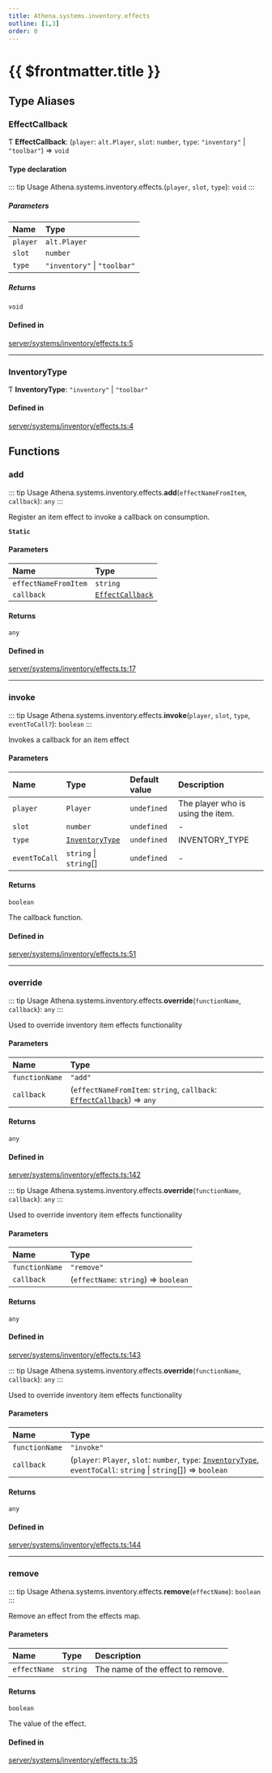 ```yaml
---
title: Athena.systems.inventory.effects
outline: [1,3]
order: 0
---
```


# {{ $frontmatter.title }}


## Type Aliases

### EffectCallback

Ƭ **EffectCallback**: (`player`: `alt.Player`, `slot`: `number`, `type`: ``"inventory"`` \| ``"toolbar"``) => `void`

#### Type declaration

::: tip Usage
Athena.systems.inventory.effects.(`player`, `slot`, `type`): `void`
:::

##### Parameters

| Name | Type |
| :------ | :------ |
| `player` | `alt.Player` |
| `slot` | `number` |
| `type` | ``"inventory"`` \| ``"toolbar"`` |

##### Returns

`void`

#### Defined in

[server/systems/inventory/effects.ts:5](https://github.com/Stuyk/altv-athena/blob/94f5f1a/src/core/server/systems/inventory/effects.ts#L5)

___

### InventoryType

Ƭ **InventoryType**: ``"inventory"`` \| ``"toolbar"``

#### Defined in

[server/systems/inventory/effects.ts:4](https://github.com/Stuyk/altv-athena/blob/94f5f1a/src/core/server/systems/inventory/effects.ts#L4)

## Functions

### add

::: tip Usage
Athena.systems.inventory.effects.**add**(`effectNameFromItem`, `callback`): `any`
:::

Register an item effect to invoke a callback on consumption.

**`Static`**

#### Parameters

| Name | Type |
| :------ | :------ |
| `effectNameFromItem` | `string` |
| `callback` | [`EffectCallback`](server_systems_inventory_effects.md#EffectCallback) |

#### Returns

`any`

#### Defined in

[server/systems/inventory/effects.ts:17](https://github.com/Stuyk/altv-athena/blob/94f5f1a/src/core/server/systems/inventory/effects.ts#L17)

___

### invoke

::: tip Usage
Athena.systems.inventory.effects.**invoke**(`player`, `slot`, `type`, `eventToCall?`): `boolean`
:::

Invokes a callback for an item effect

#### Parameters

| Name | Type | Default value | Description |
| :------ | :------ | :------ | :------ |
| `player` | `Player` | `undefined` | The player who is using the item. |
| `slot` | `number` | `undefined` | - |
| `type` | [`InventoryType`](server_systems_inventory_effects.md#InventoryType) | `undefined` | INVENTORY_TYPE |
| `eventToCall` | `string` \| `string`[] | `undefined` | - |

#### Returns

`boolean`

The callback function.

#### Defined in

[server/systems/inventory/effects.ts:51](https://github.com/Stuyk/altv-athena/blob/94f5f1a/src/core/server/systems/inventory/effects.ts#L51)

___

### override

::: tip Usage
Athena.systems.inventory.effects.**override**(`functionName`, `callback`): `any`
:::

Used to override inventory item effects functionality

#### Parameters

| Name | Type |
| :------ | :------ |
| `functionName` | ``"add"`` |
| `callback` | (`effectNameFromItem`: `string`, `callback`: [`EffectCallback`](server_systems_inventory_effects.md#EffectCallback)) => `any` |

#### Returns

`any`

#### Defined in

[server/systems/inventory/effects.ts:142](https://github.com/Stuyk/altv-athena/blob/94f5f1a/src/core/server/systems/inventory/effects.ts#L142)

::: tip Usage
Athena.systems.inventory.effects.**override**(`functionName`, `callback`): `any`
:::

Used to override inventory item effects functionality

#### Parameters

| Name | Type |
| :------ | :------ |
| `functionName` | ``"remove"`` |
| `callback` | (`effectName`: `string`) => `boolean` |

#### Returns

`any`

#### Defined in

[server/systems/inventory/effects.ts:143](https://github.com/Stuyk/altv-athena/blob/94f5f1a/src/core/server/systems/inventory/effects.ts#L143)

::: tip Usage
Athena.systems.inventory.effects.**override**(`functionName`, `callback`): `any`
:::

Used to override inventory item effects functionality

#### Parameters

| Name | Type |
| :------ | :------ |
| `functionName` | ``"invoke"`` |
| `callback` | (`player`: `Player`, `slot`: `number`, `type`: [`InventoryType`](server_systems_inventory_effects.md#InventoryType), `eventToCall`: `string` \| `string`[]) => `boolean` |

#### Returns

`any`

#### Defined in

[server/systems/inventory/effects.ts:144](https://github.com/Stuyk/altv-athena/blob/94f5f1a/src/core/server/systems/inventory/effects.ts#L144)

___

### remove

::: tip Usage
Athena.systems.inventory.effects.**remove**(`effectName`): `boolean`
:::

Remove an effect from the effects map.

#### Parameters

| Name | Type | Description |
| :------ | :------ | :------ |
| `effectName` | `string` | The name of the effect to remove. |

#### Returns

`boolean`

The value of the effect.

#### Defined in

[server/systems/inventory/effects.ts:35](https://github.com/Stuyk/altv-athena/blob/94f5f1a/src/core/server/systems/inventory/effects.ts#L35)
